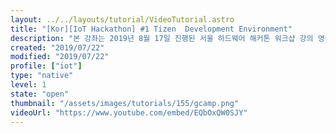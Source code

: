 ```yaml
---
layout: ../../layouts/tutorial/VideoTutorial.astro
title: "[Kor][IoT Hackathon] #1 Tizen  Development Environment"
description: "본 강좌는 2019년 8월 17일 진행된 서울 하드웨어 해커톤 워크샵 강의 영상입니다. 해당 강좌는 http://tizenschool.org/tutorial/149 에서 확인이 가능합니다."
created: "2019/07/22"
modified: "2019/07/22"
profile: ["iot"]
type: "native"
level: 1
state: "open"
thumbnail: "/assets/images/tutorials/155/gcamp.png"
videoUrl: "https://www.youtube.com/embed/EQbOxQW0SJY"
---
```

